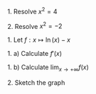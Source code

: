 1\. Resolve $x^2=4$

2\. Resolve $x^2=-2$

1\. Let $f: x \mapsto \ln(x)-x$

1\. a) Calculate $f'(x)$

1\. b) Calculate $\displaystyle\lim_{x\to +\infty}f(x)$

2\. Sketch the graph
